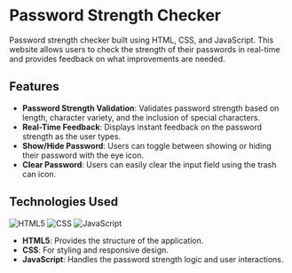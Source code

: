 # Password Strength Checker

Password strength checker built using HTML, CSS, and JavaScript. This website allows users to check the strength of their passwords in real-time and provides feedback on what improvements are needed.

## Features

- **Password Strength Validation**: Validates password strength based on length, character variety, and the inclusion of special characters.
- **Real-Time Feedback**: Displays instant feedback on the password strength as the user types.
- **Show/Hide Password**: Users can toggle between showing or hiding their password with the eye icon.
- **Clear Password**: Users can easily clear the input field using the trash can icon.

## Technologies Used

![HTML5](https://img.shields.io/badge/html5-%23E34F26.svg?style=for-the-badge&logo=html5&logoColor=white)
![CSS](https://img.shields.io/badge/css-%231572B6.svg?style=for-the-badge&logo=css3&logoColor=white)
![JavaScript](https://img.shields.io/badge/javascript-%23323330.svg?style=for-the-badge&logo=javascript&logoColor=%23F7DF1E)

- **HTML5**: Provides the structure of the application.
- **CSS**: For styling and responsive design.
- **JavaScript**: Handles the password strength logic and user interactions.

